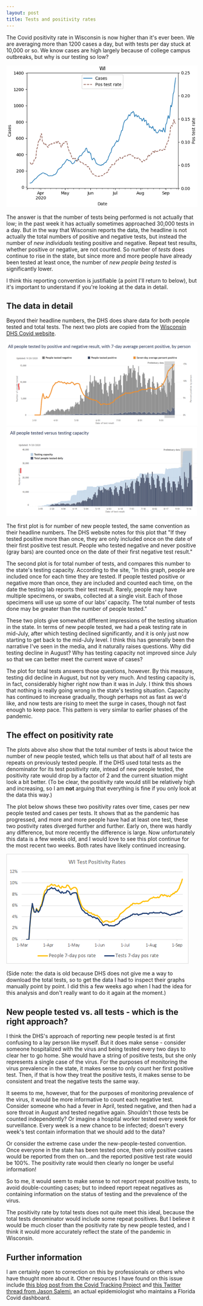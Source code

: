 ```yaml
---
layout: post
title: Tests and positivity rates
---
```

The Covid positivity rate in Wisconsin is now higher than it's ever been. We are averaging more than 1200 cases a day, but with tests per day stuck at 10,000 or so.  We know cases are high largely because of college campus outbreaks, but why is our testing so low?

![WI cases and pos rate](/assets/PosRate_WI_2020-09-21.png)

The answer is that the number of tests being performed is not actually that low; in the past week it has actually sometimes approached 30,000 tests in a day. But in the way that Wisconsin reports the data, the headline is not actually the total numbers of positive and negative tests, but instead the number of *new individuals* testing positive and negative. Repeat test results, whether positive or negative, are not counted. So number of *tests* does continue to rise in the state, but since more and more people have already been tested at least once, the number of *new people being tested* is significantly lower. 

I think this reporting convention is justifiable (a point I'll return to below), but it's important to understand if you're looking at the data in detail.

## The data in detail
Beyond their headline numbers, the DHS does share data for both people tested and total tests. The next two plots are copied from the [Wisconsin DHS Covid website](https://www.dhs.wisconsin.gov/covid-19/data.htm).

![Number of people tested](/assets/TestsPeople_DHS_2020-09-21.png)
![Number of tests](/assets/Tests_DHS_2020-09-21.png)

The first plot is for number of new people tested, the same convention as their headline numbers. The DHS website notes for this plot that "If they tested positive more than once, they are only included once on the date of their first positive test result. People who tested negative and never positive (gray bars) are counted once on the date of their first negative test result."  

The second plot is for total number of tests, and compares this number to the state's testing capacity. According to the site, "In this graph, people are included once for each time they are tested. If people tested positive or negative more than once, they are included and counted each time, on the date the testing lab reports their test result. Rarely, people may have multiple specimens, or swabs, collected at a single visit. Each of those specimens will use up some of our labs’ capacity. The total number of tests done may be greater than the number of people tested."

These two plots give somewhat different impressions of the testing situation in the state. In terms of new people tested, we had a peak testing rate in mid-July, after which testing declined significantly, and it is only just now starting to get back to the mid-July level. I think this has generally been the narrative I've seen in the media, and it naturally raises questions. Why did testing decline in August? Why has testing capacity not improved since July so that we can better meet the current wave of cases?

The plot for total tests answers those questions, however. By this measure, testing did decline in August, but not by very much. And testing capacity is, in fact, considerably higher right now than it was in July. I think this shows that nothing is really going wrong in the state's testing situation. Capacity has continued to increase gradually, though perhaps not as fast as we'd like, and now tests are rising to meet the surge in cases, though not fast enough to keep pace. This pattern is very similar to earlier phases of the pandemic.

## The effect on positivity rate
The plots above also show that the total number of tests is about twice the number of new people tested, which tells us that about half of all tests are repeats on previously tested people. If the DHS used total tests as the denominator for its test positivity rate, intead of new people tested, the positivity rate would drop by a factor of 2 and the current situation might look a bit better. (To be clear, the positivity rate would still be relatively high and increasing, so I am **not** arguing that everything is fine if you only look at the data this way.) 

The plot below shows these two positivity rates over time, cases per new people tested and cases per tests. It shows that as the pandemic has progressed, and more and more people have had at least one test, these two postivity rates diverged further and further. Early on, there was hardly any difference, but more recently the difference is large. Now unfortunately this data is a few weeks old, and I would love to see this plot continue for the most recent two weeks. Both rates have likely continued increasing.

![Positivity Rate for Tests vs. People](/assets/PosRate_PeopleVsTests_2020-09-21.png)

(Side note: the data is old because DHS does not give me a way to download the total tests, so to get the data I had to inspect their graphs manually point by point. I did this a few weeks ago when I had the idea for this analysis and don't really want to do it again at the moment.)

## New people tested vs. all tests - which is the right approach?
I think the DHS's approach of reporting new people tested is at first confusing to a lay person like myself. But it does make sense - consider someone hospitalized with the virus and being tested every two days to clear her to go home. She would have a string of positive tests, but she only represents a single case of the virus. For the purposes of monitoring the virus prevalence in the state, it makes sense to only count her first positive test. Then, if that is how they treat the positive tests, it makes sense to be consistent and treat the negative tests the same way.

It seems to me, however, that for the purposes of monitoring prevalence of the virus, it would be more informative to count each negative test. Consider someone who had a fever in April, tested negative, and then had a sore throat in August and tested negative again. Shouldn't those tests be counted independently? Or imagine a hospital worker tested every week for surveillance. Every week is a new chance to be infected; doesn't every week's test contain information that we should add to the data?

Or consider the extreme case under the new-people-tested convention.  Once everyone in the state has been tested once, then only positive cases would be reported from then on...and the reported positive test rate would be 100%.  The positivity rate would then clearly no longer be useful information!

So to me, it would seem to make sense to not report repeat positive tests, to avoid double-counting cases; but to indeed report repeat negatives as containing information on the status of testing and the prevalence of the virus.

The positivity rate by total tests does not quite meet this ideal, because the total tests denominator would include some repeat positives. But I believe it would be much closer than the positivity rate by new people tested, and I think it would more accurately reflect the state of the pandemic in Wisconsin.

## Further information
I am certainly open to correction on this by professionals or others who have thought more about it. Other resources I have found on this issue include [this blog post from the Covid Tracking Project](https://covidtracking.com/blog/counting-covid-19-tests) and [this Twitter thread from Jason Salemi](https://twitter.com/JasonSalemi/status/1307849551437471750?s=20), an actual epidemiologist who maintains a Florida Covid dashboard. 

